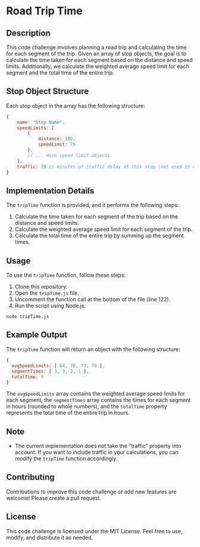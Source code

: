 # Road Trip Time

## Description

This code challenge involves planning a road trip and calculating the time for each segment of the trip. Given an array of stop objects, the goal is to calculate the time taken for each segment based on the distance and speed limits. Additionally, we calculate the weighted average speed limit for each segment and the total time of the entire trip.

## Stop Object Structure

Each stop object in the array has the following structure:

```javascript
{
    name: "Stop Name",
    speedLimits: [
        {
            distance: 100,
            speedLimit: 75
        },
        // ... more speed limit objects
    ],
    traffic: 30 // minutes of traffic delay at this stop (not used in current implementation)
}
```

## Implementation Details

The `tripTime` function is provided, and it performs the following steps:

1. Calculate the time taken for each segment of the trip based on the distance and speed limits.
2. Calculate the weighted average speed limit for each segment of the trip.
3. Calculate the total time of the entire trip by summing up the segment times.

## Usage

To use the `tripTime` function, follow these steps:

1. Clone this repository.
2. Open the `tripTime.js` file.
3. Uncomment the function call at the bottom of the file (line 122).
4. Run the script using Node.js:

```
node tripTime.js
```

## Example Output

The `tripTime` function will return an object with the following structure:

```javascript
{
  avgSpeedLimits: [ 64, 70, 73, 70 ],
  segmentTimes: [ 3, 3, 2, 1 ],
  totalTime: 9
}
```

The `avgSpeedLimits` array contains the weighted average speed limits for each segment, the `segmentTimes` array contains the times for each segment in hours (rounded to whole numbers), and the `totalTime` property represents the total time of the entire trip in hours.

## Note

- The current implementation does not take the "traffic" property into account. If you want to include traffic in your calculations, you can modify the `tripTime` function accordingly.

## Contributing

Contributions to improve this code challenge or add new features are welcome! Please create a pull request.

## License

This code challenge is licensed under the MIT License. Feel free to use, modify, and distribute it as needed.
